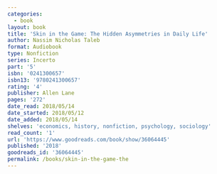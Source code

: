 ```yaml
---
categories:
  - book
layout: book
title: 'Skin in the Game: The Hidden Asymmetries in Daily Life'
author: Nassim Nicholas Taleb
format: Audiobook
type: Nonfiction
series: Incerto
part: '5'
isbn: '0241300657'
isbn13: '9780241300657'
rating: '4'
publisher: Allen Lane
pages: '272'
date_read: 2018/05/14
date_started: 2018/05/12
date_added: 2018/05/14
shelves: 'economics, history, nonfiction, psychology, sociology'
read_count: '1'
url: 'https://www.goodreads.com/book/show/36064445'
published: '2018'
goodreads_id: '36064445'
permalink: /books/skin-in-the-game-the
---
```



